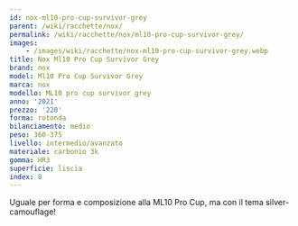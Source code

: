 ```yaml
---
id: nox-ml10-pro-cup-survivor-grey
parent: /wiki/racchette/nox/
permalink: /wiki/racchette/nox/ml10-pro-cup-survivor-grey/
images:
    - /images/wiki/racchette/nox-ml10-pro-cup-survivor-grey.webp
title: Nox Ml10 Pro Cup Survivor Grey
brand: nox
model: Ml10 Pro Cup Survivor Grey
marca: nox
modello: ML10 pro cup survivor grey
anno: '2021'
prezzo: '220'
forma: rotonda
bilanciamento: medio
peso: 360-375
livello: intermedio/avanzato
materiale: carbonio 3k
gomma: HR3
superficie: liscia
index: 8
---
```

Uguale per forma e composizione alla ML10 Pro Cup, ma con il tema silver-camouflage!